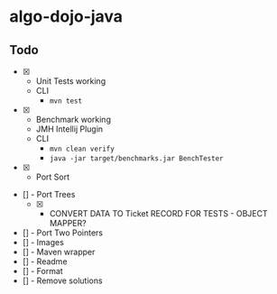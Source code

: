 # algo-dojo-java

## Todo

- [x] - Unit Tests working
  - CLI
    - `mvn test`
- [x] - Benchmark working
  - JMH Intellij Plugin
  - CLI
    - `mvn clean verify`
    - `java -jar target/benchmarks.jar BenchTester`
- [x] - Port Sort
- [] - Port Trees
  - [x] - CONVERT DATA TO Ticket RECORD FOR TESTS - OBJECT MAPPER?
- [] - Port Two Pointers
- [] - Images
- [] - Maven wrapper
- [] - Readme
- [] - Format
- [] - Remove solutions
